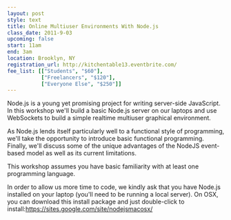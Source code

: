 ```yaml
---
layout: post
style: text
title: Online Multiuser Environments With Node.js
class_date: 2011-9-03
upcoming: false
start: 11am
end: 3am
location: Brooklyn, NY
registration_url: http://kitchentable13.eventbrite.com/
fee_list: [["Students", "$60"],
           ["Freelancers", "$120"],
           ["Everyone Else", "$250"]]
---
```


Node.js is a young yet promising project for writing server-side
JavaScript. In this workshop we'll build a basic Node.js server on our
laptops and use WebSockets to build a simple realtime multiuser
graphical environment.

As Node.js lends itself particularly well to a functional style of
programming, we'll take the opportunity to introduce basic functional
programming. Finally, we'll discuss some of the unique advantages of
the NodeJS event-based model as well as its current limitations.

This workshop assumes you have basic familiarity with at least one
programming language.

In order to allow us more time to code, we kindly ask that you have
Node.js installed on your laptop (you'll need to be running a local
server). On OSX, you can download this install package and just
double-click to install:<a
href="https://sites.google.com/site/nodejsmacosx/">https://sites.google.com/site/nodejsmacosx/</a>
